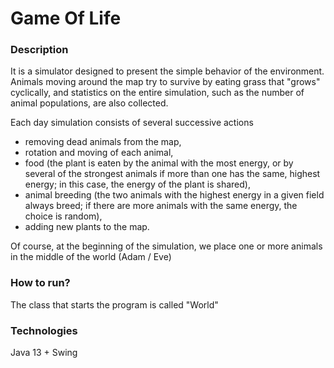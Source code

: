 # Game Of Life

### Description
It is a simulator designed to present the simple behavior of the environment. Animals moving around the map try to survive by eating grass that "grows" cyclically, and statistics on the entire simulation, such as the number of animal populations, are also collected.

Each day simulation consists of several successive actions
* removing dead animals from the map,
* rotation and moving of each animal,
* food (the plant is eaten by the animal with the most energy, or by several of the strongest animals if more than one has the same, highest energy; in this case, the energy of the plant is shared),
* animal breeding (the two animals with the highest energy in a given field always breed; if there are more animals with the same energy, the choice is random),
* adding new plants to the map.

Of course, at the beginning of the simulation, we place one or more animals in the middle of the world (Adam / Eve)

### How to run?
The class that starts the program is called "World"

### Technologies
Java 13 + Swing
